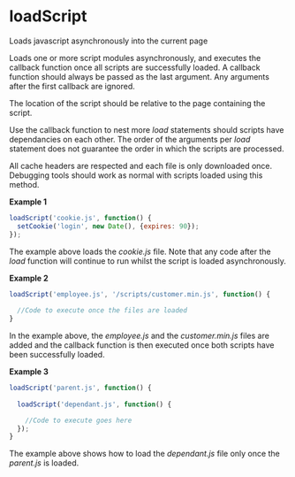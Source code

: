 loadScript
==========

Loads javascript asynchronously into the current page


Loads one or more script modules asynchronously, and executes the callback function once all scripts are successfully loaded. A callback function should always be passed as the last argument. Any arguments after the first callback are ignored.

The location of the script should be relative to the page containing the script. 

Use the callback function to nest more _load_ statements should scripts have dependancies on each other. The order of the arguments per _load_ statement does not guarantee the order in which the scripts are processed.

All cache headers are respected and each file is only downloaded once. Debugging tools should work as normal with scripts loaded using this method.

**Example 1**


```javascript
loadScript('cookie.js', function() {
  setCookie('login', new Date(), {expires: 90});
});
```

The example above loads the _cookie.js_ file. Note that any code after the _load_ function will continue to run whilst the script is loaded asynchronously.


**Example 2**

```javascript
loadScript('employee.js', '/scripts/customer.min.js', function() {
 
  //Code to execute once the files are loaded
}
```

In the example above, the _employee.js_ and the _customer.min.js_ files are added and the callback function is then executed once both scripts have been successfully loaded.


**Example 3**

```javascript
loadScript('parent.js', function() {
 
  loadScript('dependant.js', function() {

    //Code to execute goes here
  });
}
```

The example above shows how to load the _dependant.js_ file only once the _parent.js_ is loaded.
